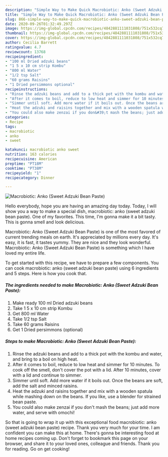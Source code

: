 ```yaml
---
description: "Simple Way to Make Quick Macrobiotic: Anko (Sweet Adzuki Bean Paste)"
title: "Simple Way to Make Quick Macrobiotic: Anko (Sweet Adzuki Bean Paste)"
slug: 866-simple-way-to-make-quick-macrobiotic-anko-sweet-adzuki-bean-paste
date: 2020-09-26T01:32:49.297Z
image: https://img-global.cpcdn.com/recipes/4842881111031808/751x532cq70/macrobiotic-anko-sweet-adzuki-bean-paste-recipe-main-photo.jpg
thumbnail: https://img-global.cpcdn.com/recipes/4842881111031808/751x532cq70/macrobiotic-anko-sweet-adzuki-bean-paste-recipe-main-photo.jpg
cover: https://img-global.cpcdn.com/recipes/4842881111031808/751x532cq70/macrobiotic-anko-sweet-adzuki-bean-paste-recipe-main-photo.jpg
author: Cecilia Barrett
ratingvalue: 4.7
reviewcount: 13768
recipeingredient:
- "100 ml Dried adzuki beans"
- "1 5 x 10 cm strip Kombu"
- "800 ml Water"
- "1/2 tsp Salt"
- "60 grams Raisins"
- "1 Dried persimmons optional"
recipeinstructions:
- "Rinse the adzuki beans and add to a thick pot with the kombu and water, and bring to a boil on high heat."
- "After it comes to boil, reduce to low heat and simmer for 10 minutes. To cook off the smell, don&#39;t cover the pot with a lid. After 10 minutes, cover with a lid and continue to simmer."
- "Simmer until soft. Add more water if it boils out. Once the beans are soft, add the salt and minced raisins."
- "Heat the adzuki and raisins together and mix with a wooden spatula while mashing down on the beans. If you like, use a blender for strained bean paste."
- "You could also make zenzai if you don&#39;t mash the beans; just add more water, and serve with omochi!"
categories:
- Recipe
tags:
- macrobiotic
- anko
- sweet

katakunci: macrobiotic anko sweet 
nutrition: 163 calories
recipecuisine: American
preptime: "PT18M"
cooktime: "PT38M"
recipeyield: "1"
recipecategory: Dinner

---
```



![Macrobiotic: Anko (Sweet Adzuki Bean Paste)](https://img-global.cpcdn.com/recipes/4842881111031808/751x532cq70/macrobiotic-anko-sweet-adzuki-bean-paste-recipe-main-photo.jpg)

Hello everybody, hope you are having an amazing day today. Today, I will show you a way to make a special dish, macrobiotic: anko (sweet adzuki bean paste). One of my favorites. This time, I'm gonna make it a bit tasty. This is gonna smell and look delicious.



Macrobiotic: Anko (Sweet Adzuki Bean Paste) is one of the most favored of current trending meals on earth. It's appreciated by millions every day. It's easy, it is fast, it tastes yummy. They are nice and they look wonderful. Macrobiotic: Anko (Sweet Adzuki Bean Paste) is something which I have loved my entire life.


To get started with this recipe, we have to prepare a few components. You can cook macrobiotic: anko (sweet adzuki bean paste) using 6 ingredients and 5 steps. Here is how you cook that.

<!--inarticleads1-->

##### The ingredients needed to make Macrobiotic: Anko (Sweet Adzuki Bean Paste):

1. Make ready 100 ml Dried adzuki beans
1. Take 1 5 x 10 cm strip Kombu
1. Get 800 ml Water
1. Take 1/2 tsp Salt
1. Take 60 grams Raisins
1. Get 1 Dried persimmons (optional)




<!--inarticleads2-->

##### Steps to make Macrobiotic: Anko (Sweet Adzuki Bean Paste):

1. Rinse the adzuki beans and add to a thick pot with the kombu and water, and bring to a boil on high heat.
1. After it comes to boil, reduce to low heat and simmer for 10 minutes. To cook off the smell, don&#39;t cover the pot with a lid. After 10 minutes, cover with a lid and continue to simmer.
1. Simmer until soft. Add more water if it boils out. Once the beans are soft, add the salt and minced raisins.
1. Heat the adzuki and raisins together and mix with a wooden spatula while mashing down on the beans. If you like, use a blender for strained bean paste.
1. You could also make zenzai if you don&#39;t mash the beans; just add more water, and serve with omochi!




So that is going to wrap it up with this exceptional food macrobiotic: anko (sweet adzuki bean paste) recipe. Thank you very much for your time. I am confident you can make this at home. There's gonna be interesting food at home recipes coming up. Don't forget to bookmark this page on your browser, and share it to your loved ones, colleague and friends. Thank you for reading. Go on get cooking!
